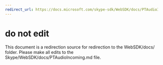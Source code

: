 ```yaml
---
redirect_url: https://docs.microsoft.com/skype-sdk/WebSDK/docs/PTAudioIncoming
---
```

# do not edit
This document is a redirection source for redirection to the WebSDK/docs/ folder. Please make all edits to the Skype/WebSDK/docs/PTAudioIncoming.md file.

